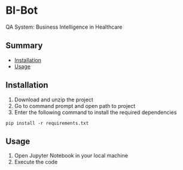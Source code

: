 # BI-Bot
QA System: Business Intelligence in Healthcare

## Summary
  - [Installation](#installation)
  - [Usage](#usage)
  
## Installation
1. Download and unzip the project
2. Go to command prompt and open path to project
3. Enter the following command to install the required dependencies
```
pip install -r requirements.txt
```
## Usage
1. Open Jupyter Notebook in your local machine
2. Execute the code
